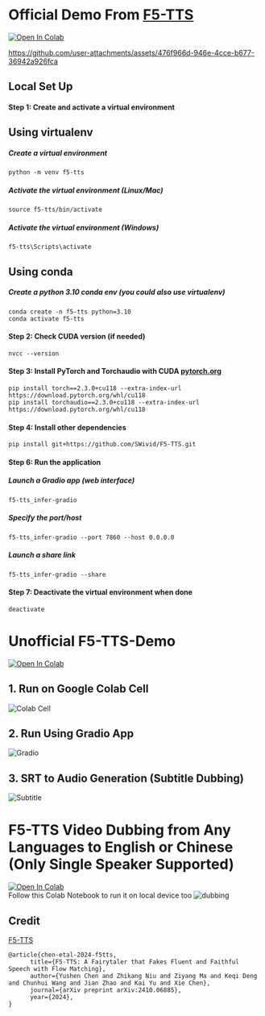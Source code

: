 
# Official Demo From [F5-TTS](https://github.com/SWivid/F5-TTS)
[![Open In Colab](https://colab.research.google.com/assets/colab-badge.svg)](https://colab.research.google.com/github/NeuralFalconYT/F5-TTS-Demo/blob/main/F5_TTS_Latest.ipynb) <br>



https://github.com/user-attachments/assets/476f966d-946e-4cce-b677-36942a926fca



## Local Set Up
#### Step 1: Create and activate a virtual environment
## Using virtualenv
##### Create a virtual environment
```
python -m venv f5-tts
```
##### Activate the virtual environment (Linux/Mac)
```
source f5-tts/bin/activate
```
##### Activate the virtual environment (Windows)
```
f5-tts\Scripts\activate
```
## Using conda
##### Create a python 3.10 conda env (you could also use virtualenv)
```
conda create -n f5-tts python=3.10
conda activate f5-tts
```
#### Step 2: Check CUDA version (if needed)
```
nvcc --version
```
#### Step 3: Install PyTorch and Torchaudio with CUDA [pytorch.org](https://pytorch.org/get-started/locally/)
```
pip install torch==2.3.0+cu118 --extra-index-url https://download.pytorch.org/whl/cu118
pip install torchaudio==2.3.0+cu118 --extra-index-url https://download.pytorch.org/whl/cu118
```
#### Step 4: Install other dependencies
```
pip install git+https://github.com/SWivid/F5-TTS.git
```
#### Step 6: Run the application

##### Launch a Gradio app (web interface)
```
f5-tts_infer-gradio
```
##### Specify the port/host
```
f5-tts_infer-gradio --port 7860 --host 0.0.0.0
```
##### Launch a share link
```
f5-tts_infer-gradio --share
```
#### Step 7: Deactivate the virtual environment when done
```
deactivate
```



# Unofficial F5-TTS-Demo
[![Open In Colab](https://colab.research.google.com/assets/colab-badge.svg)](https://colab.research.google.com/github/NeuralFalconYT/F5-TTS-Demo/blob/main/F5_TTS_Demo.ipynb) <br>

## 1. Run on Google Colab Cell
![Colab Cell](https://github.com/user-attachments/assets/195f0e51-9bd8-48bb-9378-b422fc8c399d)
## 2. Run Using Gradio App
![Gradio](https://github.com/user-attachments/assets/93d2785f-c134-44d8-89f3-331bb0eb5bc4)
## 3. SRT to Audio Generation (Subtitle Dubbing)
![Subtitle](https://github.com/user-attachments/assets/da76f0d2-cd1a-409a-a6d8-0622986ef264)

# F5-TTS Video Dubbing from Any Languages to English or Chinese (Only Single Speaker Supported)
[![Open In Colab](https://colab.research.google.com/assets/colab-badge.svg)](https://colab.research.google.com/github/NeuralFalconYT/F5-TTS-Demo/blob/main/F5_TTS_Video_Dubbing_Single_Speaker.ipynb) <br>
Follow this Colab Notebook to run it on local device too
![dubbing](https://github.com/user-attachments/assets/ddc12f4c-7457-45b1-a6ff-90ca699b7711)


## Credit
[F5-TTS](https://github.com/SWivid/F5-TTS) <br>
```
@article{chen-etal-2024-f5tts,
      title={F5-TTS: A Fairytaler that Fakes Fluent and Faithful Speech with Flow Matching}, 
      author={Yushen Chen and Zhikang Niu and Ziyang Ma and Keqi Deng and Chunhui Wang and Jian Zhao and Kai Yu and Xie Chen},
      journal={arXiv preprint arXiv:2410.06885},
      year={2024},
}
```
